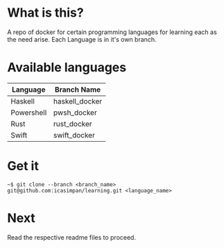 # What is this?

A repo of docker for certain programming languages for learning each as the need arise.
Each Language is in it's own branch.

# Available languages

 | Language   | Branch Name    |
 |------------|----------------|
 | Haskell    | haskell_docker |
 | Powershell | pwsh_docker    |
 | Rust       | rust_docker    |
 | Swift      | swift_docker   |

# Get it
```
~$ git clone --branch <branch_name> git@github.com:icasimpan/learning.git <language_name>
```

# Next

Read the respective readme files to proceed.
